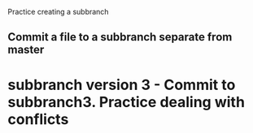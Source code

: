 Practice creating a subbranch
## Commit a file to a subbranch separate from master

# subbranch version 3 - Commit to subbranch3. Practice dealing with conflicts